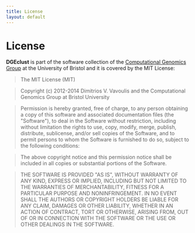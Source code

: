 ```yaml
---
title: License
layout: default
---
```


License
=======

**DGEclust** is part of the software collection of the <a href="{{ site.data.people.group.url }}" target=”_blank”>Computational Genomics Group</a>
at the University of Bristol and it is covered by the MIT License:

> The MIT License (MIT)

> Copyright (c) 2012-2014 Dimitrios V. Vavoulis and the Computational Genomics Group at Bristol University

> Permission is hereby granted, free of charge, to any person obtaining a copy of this software and associated documentation files 
(the "Software"), to deal in the Software without restriction, including without limitation the rights to use, copy, modify, merge, 
publish, distribute, sublicense, and/or sell copies of the Software, and to permit persons to whom the Software is furnished to do so, 
subject to the following conditions:

> The above copyright notice and this permission notice shall be included in all copies or substantial portions of the Software.

> THE SOFTWARE IS PROVIDED "AS IS", WITHOUT WARRANTY OF ANY KIND, EXPRESS OR IMPLIED, INCLUDING BUT NOT LIMITED TO THE WARRANTIES 
OF MERCHANTABILITY, FITNESS FOR A PARTICULAR PURPOSE AND NONINFRINGEMENT. IN NO EVENT SHALL THE AUTHORS OR COPYRIGHT HOLDERS BE LIABLE 
FOR ANY CLAIM, DAMAGES OR OTHER LIABILITY, WHETHER IN AN ACTION OF CONTRACT, TORT OR OTHERWISE, ARISING FROM, OUT OF OR IN CONNECTION 
WITH THE SOFTWARE OR THE USE OR OTHER DEALINGS IN THE SOFTWARE. 
